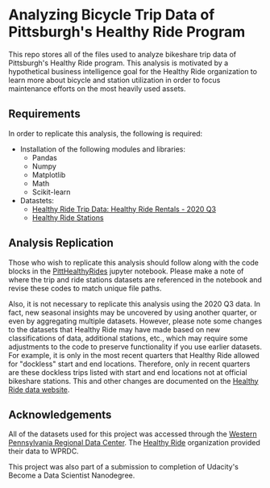 # Analyzing Bicycle Trip Data of Pittsburgh's Healthy Ride Program

This repo stores all of the files used to analyze bikeshare trip data of Pittsburgh's Healthy Ride program. This analysis is motivated by a hypothetical business intelligence goal for the Healthy Ride organization to learn more about bicycle and station utilization in order to focus maintenance efforts on the most heavily used assets.

## Requirements
In order to replicate this analysis, the following is required:

- Installation of the following modules and libraries:
  - Pandas
  - Numpy
  - Matplotlib
  - Math
  - Scikit-learn
- Datastets:
  - [Healthy Ride Trip Data: Healthy Ride Rentals - 2020 Q3](https://data.wprdc.org/dataset/healthyride-trip-data)
  - [Healthy Ride Stations](https://data.wprdc.org/dataset/healthyride-stations)

## Analysis Replication
Those who wish to replicate this analysis should follow along with the code blocks in the [PittHealthyRides](https://github.com/KristinaMFrazier/healthyride/commit/5a2a546b28be01ffa81ff192760e5b64c89e21f3) jupyter notebook. Please make a note of where the trip and ride stations datasets are referenced in the notebook and revise these codes to match unique file paths.

Also, it is not necessary to replicate this analysis using the 2020 Q3 data. In fact, new seasonal insights may be uncovered by using another quarter, or even by aggregating multiple datasets. However, please note some changes to the datasets that Healthy Ride may have made based on new classifications of data, additional stations, etc., which may require some adjustments to the code to preserve functionality if you use earlier datasets. For example, it is only in the most recent quarters that Healthy Ride allowed for "dockless" start and end locations. Therefore, only in recent quarters are these dockless trips listed with start and end locations not at official bikeshare stations. This and other changes are documented on the [Healthy Ride data website](https://healthyridepgh.com/data/).

## Acknowledgements
All of the datasets used for this project was accessed through the [Western Pennsylvania Regional Data Center](http://www.wprdc.org/). The [Healthy Ride](https://healthyridepgh.com/) organization provided their data to WPRDC.

This project was also part of a submission to completion of Udacity's Become a Data Scientist Nanodegree.
